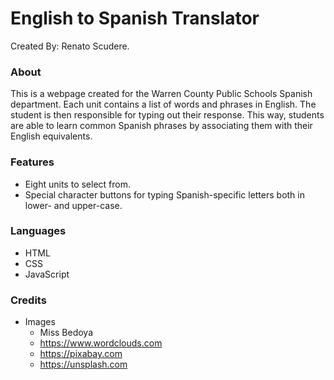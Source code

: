 # English to Spanish Translator
Created By: Renato Scudere.

### About
This is a webpage created for the Warren County Public Schools Spanish department.
Each unit contains a list of words and phrases in English. The student is then
responsible for typing out their response. This way, students are able to learn
common Spanish phrases by associating them with their English equivalents.

### Features
- Eight units to select from.
- Special character buttons for typing Spanish-specific letters both in lower- and upper-case.

### Languages
- HTML
- CSS
- JavaScript

### Credits
- Images
    - Miss Bedoya
    - https://www.wordclouds.com
    - https://pixabay.com
    - https://unsplash.com
